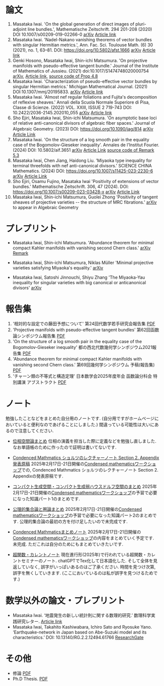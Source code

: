 # **論文**

1. Masataka Iwai. 'On the global generation of direct images of pluri-adjoint line bundles.', Mathematische Zeitschrift. 294 201-208 (2020) DOI 10.1007/s00209-019-02266-0 [arXiv](https://arxiv.org/abs/1712.06293) [Article link](https://link.springer.com/article/10.1007/s00209-019-02266-0)
2. Masataka Iwai. 'Nadel-Nakano vanishing theorems of vector bundles with singular Hermitian metrics.', Ann. Fac. Sci. Toulouse Math. (6) 30 (2021), no. 1, 63–81. DOI: https://doi.org/10.5802/afst.1666 [arXiv](https://arxiv.org/abs/1802.01794) [Article link](https://afst.centre-mersenne.org/articles/10.5802/afst.1666/)
3. Genki Hosono, Masataka Iwai, Shin-ichi Matsumura. 'On projective manifolds with pseudo-effective tangent bundle.' Journal of the Institute of Mathematics of Jussieu. (2021) doi:10.1017/S1474748020000754
[arXiv](https://arxiv.org/abs/1908.06421), [Article link](https://www.cambridge.org/core/journals/journal-of-the-institute-of-mathematics-of-jussieu/article/abs/on-projective-manifolds-with-pseudoeffective-tangent-bundle/5C6BC1CD1D4F0E3A5CD8DDF2FD1D266F), [source code of Prop 4.8](https://github.com/masataka123/math/tree/master/polynommial)
4. Masataka Iwai. 'Characterization of pseudo-effective vector bundles by singular Hermitian metrics.' Michigan Mathematical Journal. (2021) DOI:10.1307/mmj/20195833. [arXiv](https://arxiv.org/abs/1804.02146) [Article link](https://projecteuclid.org/journals/michigan-mathematical-journal/advance-publication/Characterization-of-Pseudo-Effective-Vector-Bundles-by-Singular-Hermitian-Metrics/10.1307/mmj/20195833.short)
5. Masataka Iwai. 'Almost nef regular foliations and Fujita's decomposition of reflexive sheaves.' Annali della Scuola Normale Superiore di Pisa, Classe di Scienze. (2022) VOL. XXIII, ISSUE 2 719-743 DOI: 10.2422/2036-2145.202010_055 [arXiv](https://arxiv.org/abs/2007.13954) [Article link](https://journals.sns.it/index.php/annaliscienze/article/view/4935)
6. Sho Ejiri, Masataka Iwai, Shin-ichi Matsumura. 'On asymptotic base loci of relative anti-canonical divisors of algebraic fiber spaces.' Journal of Algebraic Geometry. (2023) DOI: https://doi.org/10.1090/jag/814 [arXiv](https://arxiv.org/abs/2005.04566)　[Article Link](https://www.ams.org/journals/jag/0000-000-00/S1056-3911-2023-00814-8/)
7. Masataka Iwai. 'On the structure of a log smooth pair in the equality case of the Bogomolov-Gieseker inequality'. Annales de l'Institut Fourier. (2024) DOI: 10.5802/aif.3651 [arXiv](https://arxiv.org/abs/2103.08779) [Article Link](https://aif.centre-mersenne.org/articles/10.5802/aif.3651/) [source code of Remark 5.3](https://github.com/masataka123/math/blob/master/chern.ipynb) 
8. Masataka Iwai, Chen Jiang, Haidong Liu. 'Miyaoka type inequality for terminal threefolds with nef anti-canonical divisors.' SCIENCE CHINA Mathematics. (2024) DOI: https://doi.org/10.1007/s11425-023-2230-6  [arXiv](https://arxiv.org/abs/2303.00268) [Article Link](https://link.springer.com/article/10.1007/s11425-023-2230-6) 
9. Sho Ejiri, Osamu Fujino, Masataka Iwai 'Positivity of extensions of vector bundles.' Mathematische Zeitschrift. 306, 47 (2024). DOI: https://doi.org/10.1007/s00209-023-03428-x [arXiv](https://arxiv.org/abs/2307.05022) [Article Link](https://link.springer.com/article/10.1007/s00209-023-03428-x)
10. Masataka Iwai, Shin-ichi Matsumura, Guolei Zhong 'Positivity of tangent sheaves of projective varieties -- the structure of MRC fibrations.'  [arXiv](https://arxiv.org/abs/2309.09489) to appear in Algebraic Geometry

# **プレプリント**

- Masataka Iwai, Shin-ichi Matsumura. 'Abundance theorem for minimal compact Kahler manifolds with vanishing second Chern class.' [arXiv](https://arxiv.org/abs/2205.10613) [Remark](https://masataka123.github.io/blog3/pdf/Torus_fibration_c2=0.pdf)

- Masataka Iwai, Shin-ichi Matsumura, Niklas Müller 'Minimal projective varieties satisfying Miyaoka's equality.'  [arXiv](https://arxiv.org/abs/2404.07568)

- Masataka Iwai, Satoshi Jinnouchi, Shiyu Zhang 'The Miyaoka-Yau inequality for singular varieties with big canonical or anticanonical divisors' [arXiv](https://arxiv.org/abs/2507.08522)

# **報告集**
1. '相対的な設定での藤田予想について' 第24回代数学若手研究会報告集 [PDF](https://masataka123.github.io/blog3/pdf/2019_02_18_hokoku.pdf)
2. 'Projective manifolds with pseudo-effective tangent bundles' 第62回函数論シンポジウム報告集 [PDF](https://masataka123.github.io/blog3/pdf/2019_11_02.pdf)
3.  'On the structure of a log smooth pair in the equality case of the Bogomolov-Gieseker inequality' 都の西北代数幾何学シンポジウム2021報告集 [PDF](https://masataka123.github.io/blog3/pdf/2021_10_31.pdf)
4. 'Abundance theorem for minimal compact Kahler manifolds with vanishing second Chern class.' 第69回幾何学シンポジウム 予稿(報告集) [PDF](https://masataka123.github.io/blog3/pdf/2022_07_20_Geometry_Symp_2022.pdf)
5. 'チャーン類の不等式と構造定理' 日本数学会2025年度年会 函数論分科会 特別講演 アブストラクト [PDF](https://masataka123.github.io/blog3/pdf/2025_01_日本数学会_homepage.pdf)


# **ノート**
勉強したことなどをまとめた自分用のノートです. (自分用ですがホームページにおいていると便利なのであげることにしました.) 
間違っている可能性は大いにあるので注意してください. 

- [位相空間論まとめ](https://masataka123.github.io/blog3/lecture/2022_集合と位相まとめ.pdf)
位相の演義を担当した際に定義などを勉強し直しました. なお単語帳のために作ったので証明は書いてないです. 

- [Condenced Mathmatics ショルツのレクチャーノート Section 2. Appendix 発表原稿](https://masataka123.github.io/blog3/pdf/2025_02_18_Condensed_Mathmatics_talk.pdf)
2025年2月17日-21日開催の[Condensed mathematicsワークショップ](https://sites.google.com/view/condmathomu/home)での, Condenced Mathmatics ショルツのレクチャーノート Section 2. Appendixの発表原稿です. 

- [コンパクト生成空間・コンパクト生成弱ハウスドルフ空間のまとめ](https://masataka123.github.io/blog3/pdf/2025_02_18_CGWH.pdf)
2025年2月17日-21日開催の[Condensed mathematicsワークショップ](https://sites.google.com/view/condmathomu/home)の予習で必要になった知識パート1のまとめです. 

- [公理的集合論と圏論まとめ](https://masataka123.github.io/blog3/pdf/2025_02_18_set_category.pdf)
2025年2月17日-21日開催の[Condensed mathematicsワークショップ](https://sites.google.com/view/condmathomu/home)の予習で必要になった知識パート2のまとめです. 公理的集合論の最初の方を付け足したいので未完成です. 

- [Condenced Mathmaticsまとめノート](https://masataka123.github.io/blog3/pdf/2025_02_18_Condensed_Mathmatics_seminarnote.pdf)
2025年2月17日-21日開催の[Condensed mathematicsワークショップ](https://sites.google.com/view/condmathomu/home)の内容をまとめていく予定です. 未完成. ただこれは自分のためにもまとめていきたいです. 

- [超関数・カレントノート](https://masataka123.github.io/blog3/pdf/20251003_current_seminar/current_seminar_20251003.pdf)
現在進行形(2025年)で行われている超関数・カレントセミナーのノート. chatGPTでTex化して日本語化した. そして全体を見返していなく, 誤字がいっぱいあるのはご了承ください. 時間を見つけ次第, 誤字を無くしていきます. (ここにおいているのは私が誤字を見つけるためです.)

# **数学以外の論文・プレプリント**
- Masataka Iwai. ‘地震発生の新しい統計則に関する数理的研究.’ 数理科学実践研究レター. [Article link](https://www.ms.u-tokyo.ac.jp/lmsr/pdf/2019-6.pdf)
- Masataka Iwai, Takahito Kashiwabara, Ichiro Sato and Ryosuke Yano. ‘Earthquake-network in Japan based on Abe-Suzuki model and its characteristics.’ DOI: 10.13140/RG.2.2.12494.61766
[ResearchGate](https://www.researchgate.net/publication/335443738_Earthquake-network_in_Japan_based_on_Abe-Suzuki_model_and_its_1_characteristics_2)

# **その他**
- 修論 [PDF](https://masataka123.github.io/blog3/pdf/weak_geodesic.pdf) 
- Ph.D Thesis. [PDF](https://masataka123.github.io/blog3/pdf/phd_iwai.pdf)


<!---
# **コメント**

- 'On the global generation of direct images of pluri-adjoint line bundles.', 
修士論文があまりにも悪く, 修士以後特にやることも定まらず, 博士１年の秋まで迷走していた.
(Monge-ampere, K-stabilityとかいろいろやったがよくわからんかった...)

そんな中, 博士1年の夏に友人の家に述べ２週間ぐらい一緒に暮らしていた(ファイナルファンタジー１５飯生活)時に, 指導教官にこういうの(Dengさんの論文とか)読んでると連絡し, そっから指導教官の手取り足取り丁寧な指導によりなんとか論文になった.
でも今思うと, この論文はかなり指導教官のテクニックが使われていて, 自分の論文と言っていいものか...(指導教官のShafarevich写像に関する論文とかこんなテクニック多い).

その後(指導教官の反対を押し切って)arXivに早速投稿. すると3日後にDuttaさんから「結果が被った」と報告があった. arXivに投稿して正解だった....(そのことを報告した際に指導教官から「そうですか」の一言のみ頂いた).

その４ヶ月後に村山さんにお会いする機会があった.何か喧嘩らしきことが起こるかと思ったが, そんなことはなく, 村山さんから「あんな短く証明できるのはすごい」というお言葉をいただいた. 私は村山さんに「log canonicalの時にも拡張できるのはすごい」と言った.お互いがお互いをほめ合うことになった.(log canonicalは解析的にはどうしようもないので, やっぱりDutta-Murayamaはすごい, Dutta-Murayamaは他にも応用があるし...)

Mathematische Zeitschrift.に掲載

ちなみに指導教官に訂正してもらった際に「あなたの論文の謝辞に私の名前を書かないでください」と明記された.後世に伝えていきたい.

この時期はゼルダの伝説 Breath of the Wildをめちゃくちゃやっていた. おそらくこのゲームはいろんな人に勧めているし, 誰もが面白いと言っていると思う.



- 'Nadel-Nakano vanishing theorems of vector bundles with singular Hermitian metrics.', 

後輩のセミナーで消滅定理に関することを聞いてて, もっと簡単に証明できるんじゃないと思って書いた. 書いた当時はこれとか絶対応用あるやろっと思ってarXivに投稿したが, よく考えてみると藤野先生の結果のマネっぽいし, うーんって感じ.まあ誰か応用してくれると嬉しい.

Annales -Mathmatiques- de la Facult des sciences de Toulouseに掲載予定.

この時期はゼノブレイド2にハマっていた.ゼノブレイド2は戦闘システムに癖があるゲーム. ただハマるとすごく快感がある面白いゲームだった. あと音楽良すぎてサントラも購入した.


-  'Multiplier ideal sheaves and local geodesics for plurisubharmonic functions.' 
修士論文. 今見返してもやっぱりひどい. 指導教官に投稿しろと言われたが, とてもじゃないが投稿できるレベルではない. 



- 'Characterization of pseudo-effective vector bundles by singular Hermitian metrics.' 

pseudo-effectiveに関して調べてたら, 特異エルミート計量で特徴付けられるんじゃね?って思って書いた論文.当時はこれめっちゃいいやんと思ったが, 2年ぐらい経ってから見ると, いやこれ結構当たり前のこと書いているなあって思う.まあtangent bundleがbigに関する構造定理を付け加えたし, 面白いかも.

Michigan Mathematical Journal に掲載予定.

この時期はモンハンワールドにハマっていた.マルチで常に海外交流をしてたように思う. 大剣と弓を主に使っていた.




- 'On projective manifolds with pseudo-effective tangent bundle.'

博士２年ぐらいに考えてた問題.でも全くわからず, そのご就活やらなんやらで数学を一時期離れてた.(競技プログラミングにはまったのも博士２年の時)

科研費余ってたので博士２年の2月にCIRMの研究集会に行った. その行きの飛行機で松村さんの論文見ればできるんじゃないと思い, その後いろいろと考えた.(ちなみにWangくんにあったのもこの研究集会. この研究集会で藤野先生, 藤澤先生と一緒にマルセイユ観光した. この研究集会の後に日経のプログラミングコンテストあったし, いろいろ忙しかった...)

その後できたと思って松村さんにメールしたところ,英語的にも数学的にもいろいろミスが見つかった. 4月に松村さんにお会いし, ４日間ほど議論した. ちょうど私のセミナー発表があって, そこに出席してた細野さんにセミナー後「ベクトル束のsplit」に関して質問し, それがきっかけで細野さんも一緒に混ざった. lineグループでの議論の末5月に理論的なことは完成.結局博士２年の時に考えてた問題は斜め上の解答(葉層理論)でとけた. 

その後松村さんから分類に関する質問が出て, 分類をすることになった(Chapter 4). 6月に再度東北大学に行き, 分類をすることに. ただ松村さんがminimal surfaceに関してはもう分類してたので, 結局Blow-upのところだけが問題となった.これは「Python使えばいけるんじゃね」と思いプログラミングして解決した.(こんなところでプログラミングが役立つとは人生よくわからん...)

後日談だが, 他の研究者から「 I must admit that I am still amazed by the computations that H-I-M do in Section 4 of their paper」と言われた. 

Journal of the Institute of Mathematics of Jussieuに掲載決定
この論文は私はかなり好きである. 著者全員の個性・良さが出てる論文だと思う. 

arXivに提出していたぐらいの時期はファイアーエンブレム風花雪月にハマっていた. 1ルート70時間かかるしそれが4ルートもあるしとかなりハードなゲームだったルナティックむずかしすぎる...




- Ph.D Thesis.
博論はめちゃくちゃ適当に書いた. 修論を除く上の４つの論文はまとめただけである. Fujita分解やZhengさんに送ったメールなどを最後に書いた. (Miscellaniesという言葉を使いたかっただけである.)  
博論の謝辞はめちゃくちゃボケようと思って書いた. 友達に見せたら「この謝辞は面白い」と絶賛だった. 各パートについてもう少し踏み込んだことを言う.
・高山先生への謝辞 
私は高山先生から何一つ学ばなかったので, それを御礼するふりをしながら書いたつもりである. 結局修士博士時代, 研究室で学んだことは無駄であった. 2020年はこの(無駄に)学んだことを綺麗さっぱり落とす年であった. 
・松村さんへの謝辞 
現在の研究方法は全て松村さんから教えてもらったように思う. 初めて共同研究をしたとき「これがプロの研究か...」と驚愕・落胆した. 以前やってた研究方法や研究室セミナーは全てぬるま湯だったのである. それ以降(2020年以降), 私はこの方法で研究するときめた. 松村さんには常にお世話になっているので, 感謝しかない.  
・研究室の人への謝辞. 
結局高山研究室の人々とは疎遠になってしまった. 小池さんや松村さん以外とはあまり連絡をとっていない. 研究室の繋がりとはそんな物である.
・家族への謝辞 
実は私の家族は私が何をやっているかよくわかっていない. 修士一年から金銭面で自立していたので, あまり詳しくいってなかったのである. (両親は博士課程もよくわかってないと思う) そういう面で何もいってこなかった両親には感謝である. (両親によって修士博士を諦めた例もあるので...) 私は家族との関係が非常に良いし, 今までやってこれたのも家族があまり干渉しなかったからである. (だって普通だったら"働け"っていってきてもおかしくないし)  "いつも暖かく見守ってくれてありがとうございます"は姉から「こういうこと書いたら?」と言われて書いた.
・高校の同級生への謝辞 
博士修士は遊んでいた思い出しかない.(論文を書けるほど勉強はしてたと思うがなぜか勉強していた時の記憶がない. 遊んでいた思い出しか頭の中にないのである.) 学部時代の方がかなり勉強してたと思う. 学部時代は全然家から出ないし趣味もそんなになかったので, 彼らのおかげで趣味が増えて人生が良くなったと思う. 
友人Aが神社好きで, 私もその友人とよく旅行に行っていたので, 旅行や神社仏閣巡りが私の趣味になった. 青春18きっぷでの旅行も修士1年にやったことである. 修士博士といえども結局は学生なので, 夏休み春休みにはよく旅行に行った. 
 2週間に及ぶゲーム合宿は博士1年に友人Bとやったことである. 友人Bに「スプラトゥーン」を進められ, めちゃくちゃ面白かったので, 京都に押しかけて合宿をしたのである. ゲーム機を持っていなかった私がゲームをやり始めたのも彼の影響である. この合宿ではファイナルファンタジー15で主人公が食べた料理と同じ料理を食べる「ファイナルファンタジー１５飯生活」を行った.  
 博士3年に友人Cと8年ぶりに出会った. 彼はボードゲームを大量に持っていた. そっから高校時代の同級生何人かと8年ぶりに会って, 月一回ボードゲームをするようになった. みんな働いていてまともになっていたのには非常に驚いた.  博論提出２週間前に行くドイツ旅行も友人Cが誘ったことである. なかなかhardでFunnyな旅行だった. 私がいった旅行ベスト５に入る. 
 謝辞に書ききれないが高校の同級生とはかなり遊んだ. 今でもよく会っている.  
・数学科の人々への謝辞 
主に318など遊びに行っていた研究室への感謝である. リンクのところでも書いてるが, 私は自分の研究室(326)にはあんまり行かず, 317,318に遊びに行っていた. (他にも4階に遊びに行っていた) 修士時代と博士1年くらいまでは荒野さん周りの人が多くいたので, かなり楽しかった. 博士2年に競技プログラミングにハマると, 318で競プロしに行ったりした. (鶴崎くんにあったのも競プロつながりである). ただ博士3年になると, 遊んでくれる人がほぼいなくなったのである.いろんな人がいなくなったことで, 317は真面目な研究室になっていた. 今まで遊ぶために行っていた大学が遊べる場ではなくなっていたのである. そのため博士3年から大学にはあまり行かず高校の同級生と遊んでいた. なんかそれもあってか結局疎遠になってしまった(まあ無職時代に同期や数学科の人とはあまり会わないようにしていたのもあるが...) まあ同じ業界にいるのでいつかは会うと思うし, その感じでいようかと思う.




- 'On asymptotic base loci of relative anti-canonical divisors of algebraic fiber spaces.' 

9月に松村さんが東京に来て$B-(-K_{X/Y})$が$f$でdominantに落ちない場合について考えようという結論に至った. そこでCampana-Cao-Matsumura見ながら調べると, $B-(-K_{X/Y})$が$f$でdominantに落ちない場合には$f$がlocally trivialになることがわかった.(当時これには信じられず何回も見直したが...). ちょうど10月に大阪で松村さんと会う用事があったのでそこで言おうと準備した.

偶然にも同じタイミングで, 江尻さんから(權業さんを通して)「Campana-Cao-Matsumuraの数値的小平次元の等号成立の別証明ができた」と聞いた.そんなわけで, 10月に大阪で江尻さんの別証明を聞いた. 非常に簡潔に証明できてて驚きしかなかった. 江尻さんの発表後, 松村さんと2人で「$B-(-K_{X/Y})$が$f$でdominantに落ちない場合には$f$がlocally trivial」に関して議論した.次の日に江尻さんの研究室に2人で押しかけ, 情報共有し, 共同研究しようと言うことになった.

その後は江尻さんはB+,B-のinclusion公式とかいろいろ見つけ出し, 松村さんは-K_{X/Y}のsemiampleの時のup to finite etaleで直積の構造になることを示し, いろいろ付け加わって今の形になった.(私の仕事がやっぱり少ない気がする, 申し訳ない....)

arXivに出した時期は集まれどうぶつの森にハマっていた. 500時間ぐらいやった気もする.東大寺作ったり遊園地を作ったり色々したと思う.

Journal of Algebraic Geometryに掲載決定. 掲載決定まで2年かかった. 実は1回rejectを食らったのだかその理由は「レフェリーは良い論文だといっているが総合的に判断してrejectにしました」というなんとも嫌な気分になるrejectだった. 2年経った今でも内容的には面白い論文だし結構意外な結果が多いと思うのだが, なんか知名度が低い. ちょっと悲しい気分である.



- 'Almost nef regular foliations and Fujita's decomposition of reflexive sheaves.' 

博士２年の時にCatanese-KawamataのFujita分解の別証明はあるかと疑問に思った.偶然にも, 博士３年の7月に解決した.ただあまりにも簡単だったので, これだけでは論文にならないと思い, そのご応用についていろいろ考えたが特に何も得られなかった.

そんな中2020年4月に[LOY20]が出て, 早速読むことに. [LOY20]読んだ後に, 簡単な場合だったら言えるんかなーって思い, まあとりあえずalmost nef regular foliationで考えてみるかと言って考えた. 

ひとまずFoliationに関して知識を得るためにDruelさんの論文を５本ほど読んだ. するとnef anticanonical bundleに関する予想があり, 「これEIMでやったやつやん」ってなり即座に解いた.それじゃ面白くないから等号成立条件についてもっといいことが言えそうと思い調べた.(rationally connnected leavesに関しては, Ejiri-Gongyo見ててもどっかにrationally connectedは出るだろうと思った)

再びalmost nef regular foliationについて考えることに.algebraic partのrelative MRC調べればいけそうかなっと思っていて調べてたら, 「ん？なんかこれFujita分解に似てるな」と思った.その発見の後からmain theoremは早かった. (姉の家の引っ越ししてる際にも考えてた)

でもあまりにも簡単にmain theoremが言えているので, 投稿しようかどうか悩んだ. 
「まあDruelさんの予想も解いてるし, relative MRCについても書いてるし, そこまで自明でもないやろ」と言うことで投稿することにした.と言うわけで問題を考えてから2,3ヶ月で投稿することにした. 

Annali della Scuola Normale Superiore di Pisa, Classe di Scienze. 掲載決定
アクセプトまで3ヶ月と早かった. singular Hermitian metric使わない論文はアクセプトが早いのでは...とも思ってきた

arXivに出した時期はゼノブレイド definitive editionにハマっていた. ストーリーが暗い感じで常に面白く, 戦闘システムがゼノブレイド２よりもわかりやすいと思う.個人的にはゼノブレイド２よりもゼノブレイド１の方が好きである．



-'On the structure of a log smooth pair in the equality case of the Bogomolov-Gieseker inequality' 

2021年10月から半年間京都大学勤務となった. とはいったもの通勤する必要なし, 家にいたまま毎日決まった時間に勤務状態をメールするだけ, 以前と暮らしは変わらなかった.

まず初めにCampanaのOrbifold slope rationally connectedの論文を読んだ. これは正直読んだもののよくわからず, 次にWangくんの予想"-Kx がnefなklt varietyのregular locusの基本群はalmost abelian"をやってみた. ただこれはklt orbifold pairで-(Kx + D)がsemipositiveな場合でしかできず, 証明もorbifoldにしただけで, あんまりいい結果ではなく, ボツとなった(2022追記: これはどうもclaudonさんの学生が解いたようだ. 方針はPaun先生の方法と全く変わらなかった.)

とかなんとかいっている間に2021年になり, とりあえず[GKP20a]を読むことに. 安易にも「klt pairはorbifold tangent bundle定義するの難しい上に[CCM21]で結構わかっているからやっても意味ないし, log canonicalは難しそうだから, log smoothだったらできるんじゃない?」と思い, 前々から読んでた[DLB20]をもう少し詳しく読んだ. ただ[DLB20]はあり得ないくらい難しかったので, これもう少し簡単にならんか?と思ってたら, sRC quotient使えば言えそうだとわかった.(これは結局間違ってたのだが, まあできたし良しとしよう). とかとかいっている間にTheorem 1.4は完成. Kobayashi-Ochiai型の定理も[FM20]でできてたしこれは簡単に言えた. 

じゃあTx(-log D) がnumerically projectively flatだったらなんか言えるんじゃない?と思って調べたがあんまりわからず, とりあえず, Grauert理論と最近の複素幾何で発表することに. その研究集会でDaniel Greb先生の講演聞いてたらklt varietyの場合はわかっているらしく, ほうほうと思って論文[GKP20b]を読んだ. すると"H^1(X, /Omega^1)=0になることはない"という簡単な事実が書いてあった.(人間簡単なことには気づかないものである.) え,じゃあ分類できるんじゃないと思い, [FM20]を見ながらFujita \Delta invariant用いて分類ができた(まあ間違ってたんだけど). その後, 松村さんとセミナーして, Exampleの計算方法(その時には(P^n,H)と(F1,D)しかなかった)も教えてもらい, ガチで計算してExampleをえた.(人間簡単なことには気づかないものである.)

ところが藤野先生に論文を見せたら, 重大なミスが発覚. 実はその分類間違っており, 分類に外れた結果がでた. 具体的にはExampleで(Fm,D)も例になっていた. ということでTheorem 1.5はかなり弱い形になった. まあでもminimal modelの時は分類できたからいいんかなあ・・・

ということで論文を改めて見てみると, Theorem 1.4,1.5は, まあそこまでって感じ. (一応[DLB20]の簡単な証明にもなってるしええかな). Proposition 1.6がかなり面白く, 自分でもよう見つけたなと感嘆する限りである. この例って意外と知られてないし, [GKP20b]との違いが出てて面白いと思う. 一時は論文を出すか迷ったが, 自分が面白いと思う点があるので論文にして出すことにした. (まあ論文なぞ自己満足なので, 自分が面白いと思ったものを出すだけである. 面白くない論文はよくない論文誌にいくだけである)

後, まさかiitaka algebraic geometryが役に立つとは思ってなかった. 学部4年の時に高木俊輔先生とのセミナーで読んだ本だが, その後役に立つとは...Fujita \Delta 種数もこの本に書いてあったしなんか覚えてた内容がこの時期になって使うとは人生何が起こるかわからん. 

arXivに出した時期はリングフィットアドベンチャーにハマっていた. 
またこの論文は絶対に3月26日までに提出すると決めていた. モンハンライズが3月26日に発売される. 3月26日以降は忙しくなる. 現に今も体験版第二弾が出てきて忙しい. 今日も狩りをしなければならない. 体験版の時点でプレイ時間が40時間を超えている. これから忙しくなりそうだ. (結局2021年はモンハンライズを500時間もやってしまったのであった...)

Chapter 5での未解決問題は2021年12月にDruelさんが完璧に解いてしまった. 実は私もやろうとしていてできなかった問題だったのでちょっと悔しい. (10月に長岡くんに会ったときに, 致命的なミスを指摘されて, そっからできなかったのである...)

Annales de l'Institut Fourier に掲載決定. 結構好きな結果だったが, 2021年12月にDruelさんが完璧に解いてしまってから興味を失ってしまった. なのでまあ論文がFourierに掲載されたのは普通に嬉しい. ただ自分の限界も感じる論文でもあった. 



- 'Abundance theorem for minimal compact Kahler manifolds with vanishing second Chern class.'

2022年6月からRACMaSに勤務することになった. 身分は助教となり, 社会人といえば社会人となった. しかし週一回大学に行けばよく, 家で研究してればいいらしく, ちょっと暮らしが変わっただけであった. (まあ仙台に引っ越したので, そこは変わったが... 東北の神社仏閣を旅行できたのは非常に楽しかった.)

せっかく東北大学に来たのだから, 何か松村さんと議論がしたいと思い, 3年ほど前に松村さんから渡された論文[WZ02]を読むことにした. これが解読できて応用すればnef cotangent 束の研究ができると思ったからである. また論文の大雑把な内容は理解しているつもりで, Fujita分解が使えると本気で思っていた. 結局この論文は１ヶ月かけて解読できたのだが, 大した応用もできず, この方向性の研究はボツになった.

そっから3ヶ月間(7月から10月)くらいはひとつ前の論文のChapter 5での未解決問題に取り組んでいた. おそらくLCでの消滅定理を拡張すればいけると思って, LCの場合のBogomolov-Sommese消滅定理取り組んだが, 大したことは言えなかった. この研究はある程度までできていたが, 10月に長岡くんに会いに行ったら致命的なミスを指摘され, それが理由でボツになった. 

11月の第一週, 何かネタを探して歩いていると, ふと「数値的小平次元1の場合のGrifith semipositive cotangent (nef cotangent)束のアバンダンスは言えないかな」と思った. 
なぜそう思ったのかわからない. (卸町神社の神託といえばそれまでだが.) ただ以下の論文が手がかりとはなっていた
・[GKP21] GKP21ではアバンダンスを解いていた. そのトリックは数値的小平次元が1で小平次元0みたいなことが起こり得ないことを示していた. 数値的小平次元1なら何か簡単に示せそうとは思っていた.
・[Ou17] 2次のチャーンクラスが消えていて数値的小平次元が1の場合, semistable bundleのフィルトレーションでかけていることが分かっていた. そのフィルトレーションが自明な時, それは[GKP21]と同じ状況である.
・[Koike21] アバンダンスを解くにはMonge-Ampere foliationが鍵となる. [WZ02]でもそのfoliationが使われている. 小池さんの論文では数値的小平次元が1の場合のMonge-Ampere foliationの正則性が調べられていた.
そこで1週間かけて考えると, いとも簡単にprojectiveの場合は解けてしまったのである. Touzet16によってほぼ知られていたfoliationやFujita分解, [GKP21]のShafarevich mapのテクニック, [Ou17]の定理などを合わせたらできてしまった. これがChapter 3の内容の原点である(最初はProjectiveでnef cotangentに限定していた)

そこで松村さんに報告したら, 「Fujita分解のテクニックが面白いからそこを深めましょう」ということになり, 共同研究することになった. ただFujita分解からはアバンダンスが言えず, もしかしたらnef cotangent束のアバンダンスはFujita分解とあまり関係ないのではとなった. これはまずい, ボツになるのかと思ったが, 結局は松村さんが調べ尽くしてくれ, 実のある内容ができた. それがChapter4の内容である.

RACMaSにいるうちに論文を出したかったので, 2022年3月までには出そうと言っていた. ただ12月から2月くらいまでは松村さんがお忙しかったので, 私は待ちの状態が続いた.そこで12月のうちにProjectiveでnef cotangentのアバンダンスを書き終え, あとは適当に時間を潰していた. ところが, 1月下旬に[LOYWZ21]や藤野先生の論文を読んでいると, 「あれprojectiveの場合の証明はまどろっこしいことをしているかもしれない」と思った. 「これはやばい, またボツになるのか」と思ったが, 卸町神社に行った後にふと「compact kahlerにしたらいいんじゃない?」と思い研究を進めた(なぜそう思ったのかわからないがこれもまた卸町神社の神託であろう) そこでもう一回Touzet16あたりを調べていると[PRT21]の論文にぶち当たり, Special varietyを結びつくアイデアがでた. またまた1週間かけて考えるとcompact kahlerの場合ができてしまった.  しかも2次のチャーン類が消えてることからnef cotangentが出てしまったのである. これはcompact kahlerでnumerically projectively flatの同値性を証明する際に用いたテクニックを[Ou17] の分類に応用するだけであった. 以上がChapter 3, 5, 6の内容である.

さて結局のところこの論文はかなり運よくできた論文である. 
・長岡くんが前の研究を否定してくれた. 長岡くんに指摘されてなかったらこの研究のスタートは遅れていた.
・2回ほど謎の神託を得た. 私はいつも, ある1週間の間にアイデアがふと降りてきて, それを1,2ヶ月で練って論文にするので, そこまで珍しくない. ただ普段は１つの神託で１つの論文を作るので, 今回は２つの神託を用いている. 論文には"待ち"と呼ばれる発酵させる期間が必要だとわかった.
・他の人に解かれていなかった. 私は偉い人のアイデアをつなぎ合わせただけである. 何か新しい手法を生み出したわけではない. このアバンダンスは気づけば簡単な定理だが, なぜか誰も気づいていなかった. ある人から「Special varietyと関連づけるとは思わなかった」と言われた.

arXivに出した時期はあまりゲームをやっていない.ちょっと思い返すと2021年にモンハンが出てそれを500時間ぐらいやっていた. 最初は狩猟笛を使ってたがライトボウガンが強すぎてそっからずっと使っていた. 2022年6月にサンブレイクが出るので, ちょくちょく勘を取り戻さないといけない.
その後は女神転生5をやっていた. 60時間ぐらいだと思う. あれほど化け物が出まくるゲームはあまりないと思う. その後fire emblem 風花雪月をまた100時間ぐらいやった. 
それから2月3月はなぜか四六時中数学のアイデアが降りてくる日々が続き, ゲームをやる余裕がなかった. (まあこれは神託みたいなものだと思う.) 論文を出しちょっとゆったりしたいので何かゲームをしたい. (十三機兵防衛圏とかすすめたい)

最後にアバンダンスに関して思うことを述べておく. generalなアバンダンスは難しいが, nef cotangentやGriffith semipositive cotangentの場合は結構あっさり解けるのではないかと思っている. 
理由としてこれらはAbelian varietyとample canonical に分解される. つまりCYやHKなど難しい多様体がでない. Abalian varietyはmoduliもわかっているので, これらの多様体は簡単な構造をしている. また[WZ02]によってGriffith semipositive cotangent＋Kahler conditionの場合はアバンダンスがわかっているのである. 
とりあえず[WZ02]の別証明を早く知りたいところである. Griffith semipositive cotangentの場合, パッと思いつく方針として, 計量hによるRicci kernel foliation(Monge-Ampere foliationの一種)を作り以下を考えれば良いと思う.
1. Monge-Ampere foliationの正則性を示す. (これは[Koike20]が鍵になると思う.)
2. それがalgebraiclly integrableを示す([Bost01][Druel17]などなどを使う?)
ただこっからさっぱりわからない. (そもそもアバンダンスの研究は帰納法を用いるものを除けばかなり少ない. それほど難しいのだと思う. )



- 'Miyaoka type inequality for terminal threefolds with nef anti-canonical divisors.'
初めての海外の人との共著である. しかもJiangさんと共著を書くことになるとは, 8年前(2015年)の私は想像できただろうか.

2023年3月JiangさんとLiuさんの論文が出た. その論文のconjectureに「weak Fanoのc2c_1^{n-2}はpositiveになるか?」と言うものがあった. 
私はこの論文を見て「こんなん絶対できるやろ」と思った. その日"Fano大魔神"こと藤田さんにお会いすることがあったので, 色々と話した. 藤田さんも「できそうですよねー」と言う感じだった. 

とかなんとか二週間くらい考えてたらできた. 家族旅行の車内で考えてたら以前使ってた道具と最近出したアバンダンスの道具を組み合わせたらすぐできた. すぐさまpdfにする作業をして, 4月1日に送った. 

pdf送ったらJiangさんから返答があった「Iwai? ああ覚えてるわ，確か高山のところの学生やったよね? んでこの議論はあってそうやわ.」なんとJiangさんは私のことを覚えていたようである. これにはびっくりした. Jiangさんは小池さん中村さんと同い年で私とまあまあ離れている. 修士の時私は川又研セミナーには行ってなかったので,何で知ってたんだろうか? 
ちなみにJiangさんは私の院生室にはかなりきていた. 私が修士１年の時, 私の院生室は留学生の人が多く, Jiangさんは中国人留学生のなかでリーダー的な存在だった. Jiangさんが中国人留学生を集めてパーティーなどを計画していたらしい. 現にJiangさんが卒業してからはそのようなパーティーがあまり開かれていなかったように思う.

Liuさんからはかなり質問が来た. 「この引用あってる?」「もう少し何かできない?」「これってなんでなの?」などなど. 松村さんから聞いてたが, かなり熱心な人だと思った. それは藤野先生の弟子だからなのかな？とも思った.

 その後LiuさんJiangさんが私の議論のチェックを行った.しばらくしてからLiuさんから「これ論文にするん？もししないんだったら共著にしようぜ」と言ってきた. 私はこれだけで自分で論文書くのもなあと思ってたので「ぜひぜひ」と返信した.(だってアブスト・イントロ書くの大変なんだもん...これだけだと論文にはならなさそうよね...内心「ラッキー」と思った)
 あとはLiuさんが全てやってくれた. 英語も直してくれたし些細なミスも直してくれたし, なんだかおんぶにだっこ状態でひたすら「ありがとう」と言った. (こんなんだから自分で論文書けなくなってるんかな...?なんか最近単著書いてないよね?こうして人はどんどんだらけていくのだ...)
 
海外の研究者でしかも代数幾何学のプロとのメールが続いたので, 非常に面白かった反面体力もかなり使った. ゴールデンウィークで実家にいる時にもメールをうっていた. かなり良い経験だったと思う. そしてこれは共同研究て言っていいのかとも思った.(松本さんにこの話をしたら「てか著者に"問題といた"ってメールしたの！？」って返された. 問題といてメールしたほうが楽じゃない...?)

最近ゲームができていないと言うのが実情である. 大学の仕事ってまあまあ忙しいと思った. (まあ授業準備が揃ってないからと言うのも事実である.) あんまりゲームやってはないが, ポケモンSVを先週なんとか終わらせた. 可愛いポケモンでクリアを目指した. 可愛いポケモンでクリアを目指すと, 属性がフェアリーに固まり困る, と言う経験をした. ストーリー的にも面白かったと思う. 
あとはゼルダ新作が出るので今週はそれが楽しみである. 

SCIENCE CHINA Mathematics に掲載決定.
この共同研究の後, Haidong Liuさんには2023年11月に日本で, 12月に北京で会った. とても気さくで良い人だった. 
そしてさらにHaidong Liuさんから2025年6月の北京の集会の招待を受けた. ありがたい. 
その集会, 日本人講演者は「藤野先生・谷本先生・藤田さん・橋詰さん・岩井」と「え？私が喋っていいのか？」と思ったが, 講演後に谷本先生から褒めてもらって結果やってよかった. 
もし潤沢な科研費が当たって, 日本で集会が開けるなら(お世話になったし)Haidong Liuさん含め親しい人を呼びたいなあと思った

-  'Positivity of extensions of vector bundles.'
江尻さんとは2回目, 藤野先生とは初めての共同研究である.
まさか藤野先生と共著を書くことになるとは, 8年前(2015年)の私は想像できただろうか.
M1の時にMMPをやってた友人にちょっと自慢したい. まあ彼はファイナンスの方に興味を持って数学の興味は失ったと思うので, そんな自慢しても意味ないと思うが...

さてこの結果の感想を言うと, 「めちゃくちゃ悔しい！」そして「非常に申し訳ない」
2023年6月末に藤野先生から「pseudo-effectiveのextensionはpseudo-effectiveですか？」と言う質問が来た．
細野-岩井-松村のQuestionとして書いてたものである. 2019年に松村さんと考えてできなかった問題だった.
私は「梅村先生の論文の方法を特異計量に使ったらできそうです．」といい1週間近く考えていた. 
6/30に江尻さんに会った時にも「Fulger-Rayの論文では反例あるって予想してるんですけど, これは絶対彼らが勘違いしてるんですよ〜」みたいな感じで言った.
ところが7/1に江尻さんからいきなり「反例があります」とメールが来た. 思わずサイゼリヤでメールを見た時は「まじかー」と声を出してしまった. そっから今の論文の形になった.
今回に関しては私は本当に何もしてない. 申し訳なさすぎてとりあえず二人には謝った. 

あと二人とも仕事が早い! 江尻さんの作業スピードと藤野先生のメールでのアドバイスのスピードがかなり早かった.
1日1日で状況がどんどん変わっていくし, 正直私はついていくのに精一杯だった. 
そして日曜の夜に飲んで, それで修正作業が遅れてお二人に迷惑をかけた. 申し訳ない. (でも日曜の夜くらい飲ましてよ・・・とも思った. まあこれは私が悪いので仕方ない.)

藤野先生からの質問メールが6/23でArXiv投稿が7/11. 18日しか経ってない. ただこの18日は最も濃い18日だったと思う. 
また「これがトップクラスの研究者か」と江尻さんと藤野先生から感じた. 
私はトップクラスにはなれないなあと思った研究であった. 

5~6月はゼルダ新作を楽しんだ.100時間ぐらいやったと思う. ストーリーも良かった. 
ストーリークリアするまでハートを制限して遊んでたが, それも良かったと思う. まあGameoverになりまくったけど.
フィールドを歩いているだけで楽しいゲームはこれくらいしかないと思う. 地下探索も楽しい. 全てにおいて楽しかった. 
そして今, 7月はかなり忙しい. ゲームする時間がない. ただこれではいけないと思いとりあえずゼノブレイド３を始めた. ちょっと時間をとってやっていきたい. 

Mathematische Zeitschrift. に掲載決定.
この共同研究のゆえもあって, 藤野先生からとある依頼がきた. 
まだ2025年の時点ではわからないが, 今後が楽しみである. 

- 'Positivity of tangent sheaves of projective varieties -- the structure of MRC fibrations.' 
松村さんとは4回目, Guolei Zhong さんとは初めての共同研究
簡単にいうとHosono-Iwai-MatsumuraのKLT版である.

はじめにこの研究をやろうと言い出したのは私でも松村さんでもない.  Guolei Zhong さんからやろうと言い出してきた.

時を遡ること2023年2月. 私は韓国の研究集会"Korea-Japan Conference in Algebraic Geometry"に遊びに行った.
その時Guolei Zhong さんがpsef tangentの研究をやってたのを知った. その後共同研究をし始めたがなんとHoring-Peternelと被っていたことがわかった. そっからそのklt版がわからず, 3ヶ月ぐらい音信不通になった(これは主に私が悪い)

ところが6月, フランスへの飛行機に乗る前にGuoleiさんから「almost nef tangentの構造とかわからん? Abelian varietyぐらいはわかるんじゃない？」ってメールが来た. 
フランスで5時間電車乗っている際に,  「Abelian varietyのとこはわかった」って言ってQ-chern classの議論などを書いて結果を送った(今の3.1と3.2) じゃあなんかしますかってなって１ヶ月overleafでやりとりした. almost nef tangnetは半分くらい完成していた.
一方6月下旬ぐらいに松村さんと別件で話していると. 「positvely curved tangentならできるかもですね」と松村さんからラインが来た. じゃあ一緒にやりますかってなり, 7月ぐらいに4.5章の内容がほぼ確定した. 
6章の内容は松村さんが4章の内容を書いていてやることないときに, Guoleiさんが書いたものから思いついた. 個人的に具体例があることもわかりかなり好きである. 
7章の内容はGuoleiさんが根気でやった内容である. 

この研究一番面白かったかもしれない. 普段私はわからんところで詰まってそのまま放置が多いのだが, Guoleiさんは謎の根気でちょっとした結果を書いていく. それを見て私がちょっと進める, と言った感じでどんどん結果が広がっていた. 
いつも共同研究は個人の力の合わせ技が多かったので, 今回は本当に"共同"している感じがあった.
そしてGuoleiさんがとにかく優しい! わからんかったら一緒に考えてくれるし, 細かい議論をきちんと埋めてくれるし, 論文を探し出してきてすぐに教えてくれる. この研究はGuoleiさんなしではできなかったんじゃないかと思う. 
みんなのいいところも出たし個人的に一番好きな論文である(Hosono-Iwai-Matsumuraを塗り替えたかも.)

しかし代数幾何学勢は常に研究しているのかと再認識した.
Guoleiさんは朝9時から夜1時までずっといた. 休日もいた. もうびっくりした. 休みはないっぽい.
松澤さんに聞いたら「De-Qi Zhang研の人はパワフルやからなあ」と言っていた. パワフルすぎひん??と思った. 
彼は努力・根気という圧倒的な力で結果を出す素晴らしい研究者だと思った. 
私は他人の能力をトレースして謎の信託でちょっとした結果を出す人なので, もうちょい彼を見習らって根気で結果を出さないとなと思った. 

最近ゲームはあんまりしていない. ゼノブレイド3も途中で放棄している. 
この研究でやる気を全て取られてゲームする根気がなくなったのである.
もうちょい力をつけないといけないと思った. やる気などである. 

Algebraic Geometryに掲載決定.
実は査読に約2年かかった. 2023年の9月に出してreviseが来たのが2025年6月である. アクセプトは7月にもらった. 
2025年あたりからGuoleiから「査読結果まだなん?」って返ってきた. 私も松村さんも思った. 多分3回くらい催促したと思う. 私のメールアドレスからだと返信がないから松村さんからメールを送ってもらったりもした. 
まあ結果的にアクセプトもらえたので良かった. そしてかなり好きな論文なので, レフェリーレポートでも評価されてて嬉しかった.

ちなみに2025年4月に韓国のIBS-CCGに行った時三人で「査読遅いよねー」と話し合った. たまたまそこにいたJunyi Xieさんに「査読に何年待ってるんだ？」って聞かれたので, 我々は「約2年や」と返した.
するとJunyi Xieさんは「それは短いね」と笑いながら答えた. どうやら彼は査読に4年待たされたことがあるらしい. しかも15ページ以下の論文で待たされたらしい. 笑いながら話していて印象的だった. 


- 'Abundance theorem for minimal projective varieties satisfying Miyaoka's equality.' 
松村さんとは5回目, Niklas Muller さんとは初めての共同研究である．
この研究もう2年もかかっている. やっと終わったって感じである.

2022年4月, Iwai-Matsumuraでc２＝0のアバンダンスをkltに拡張しようとなった.
ちょうど6月に松村さんのいるバイロイトに訪問し, これいけるでしょっとなった. だがどうも些細なところでうまくいかず, できたと思ったら間違い, できたと思ったら間違いっていうのがずっと続いてた. 松村さんの方もやる気がなくなってたし私の方は精神的な体調を崩したりと2022年は結構悲惨な年であった(2022年の秋冬学期は授業などが忙しく結構メンタルをやられてた.)
2023年7月にもこの研究のやり取りをしていた. その時にGuoleiとの共同研究があり松村さんに報告すると松村さんはそっちに興味が移った, 結局Guoleiとの共同研究が先に完成した. (それくらい私も松村さんもこの研究のやる気は失われていたのである.)

一方で6月のアルプスでの集会「Alpine meeting on nonpositive curvature in Ka ̈hler geometry」に参加した. 
Niklasくんは2022年のドイツの集会で面識があった. ちょうどClaudon先生の講演後に「terminalで3c2=c_1^{2}の場合の構造はわかったんですけど...」と私が言ったら, 横にいたNiklasくんが「それ今僕もやってるんだよ...」って言った. 「え？まじ？」ってなった．
でもClaudon先生が「だったら一緒に共同研究しなよ」と言ってくれた. てなことで共同研究することになった.
その時にNiklasくんから「とりあえず今までできたことをtexにして私に送ってきてよ」って言われた. 僕は「わかった, すぐに送るね」って言った. 
ただその後Texうちしてた時に「いやこれ僕パシリじゃね？」ってなった. 5個下の子にパシリにされていることに気づいた. 

その後9月から共同研究が動き出した. terminalでしか無理だったのもkltに拡張できた. (普通に僕が勘違いしてた)
でもその後あまり続かず, Niklasくんとのやりとりも疎遠になった.(実はNiklasくんが一人でやらないといけない研究があるっぽい?それはやんないでとめちゃくちゃ言われた)
しょうがないので-K_X nef c_2=0 kltの構造定理の研究をすることにした.わからないことが多いのでわからないことは"Question"にして, 構造定理の研究を書いていった.(要はNiklasくんにわからんところを埋めてもらおうとしたのである. 共同研究はこういうのができるから良い)
Niklasくんも10月11月にはやる気を取り戻し, -K_X nef c_2=0 kltの構造定理は11月には完成した. 
ただその研究を進めるうちに「ん？松村さんとの研究はもっと簡単になるのでは」と思った. 実際簡単になってたのである.
ということでniklasくんと松村さんに研究を合わせてやろうと提案し, 無事二つの仕事を一つにまとめることができた.

それからNiklasくんが大活躍した. まず我々のc2=0kltのアバンダンスに関して簡単な証明を思いつき, もとの証明が簡単になった.
またc2=0nu=1の構造定理もできると言っていたのである.
 意気揚々と書いていたので我々も大喜びした. が，その証明にはミスがあり結局それは没になってしまった.
 
 結局2月まで議論が続いて, c2=0nu=1の構造定理は没にして論文を完成させようとなった.
 そこからは細かい修正を直していってとなって4月に至る.

結局この研究は2年かかったのである. まあ面白い論文になったかなっとも思う. 
KLT多様体扱えたしHiggs束使えたりと私が学んだ手法をあますことなく使えたので満足である.

と同時にやることがなくなってしまいネタが尽きてしまった.
今何が流行ってるんですかね? まあ一人で研究するのも疲れてきたので, 今後は何人かに声かけて何かしようかなって思ってる.

最近はスプラトゥーン３をやっている.
ちょうど佐藤さんと吉川くんと朝スプラ会に参加したのである. XP2245に最近行ったのは自分でも驚いている. 
なんというかスプラもS+10にも言ったら自身がつき, 試しにXマッチしたらいい感じだったのでやることにした.
友達とワイワイしながらできるゲームはやっぱりいいなあと思った. 


- 'The Miyaoka-Yau inequality for singular varieties with big canonical or anticanonical divisors' 
陣内智史さん(後藤先生の学生)とShiyu Zhangさん(Xi Zhang先生の学生)との共同研究である．
どちらも初めての共同研究である. 
この経緯は二つある.

[1つ目の経緯]
上にも書いた通り2024年は, やることがなくなってしまいネタが尽きてしまったため, 特に何もしてなかった.(なぜか集会はめちゃくちゃ開いてたが)

2024年11月末に小池・足立・ローラン先生による集会「 SCV, CR geometry and Dynamics」で急遽講演することになった. 松村さんが急遽講演できなくなったからである.  なので上の松村さんとNiklasとの共同研究を話した.(ちなみにMok先生から講演後にめちゃくちゃコメントが来た. 嬉しい反面, めちゃくちゃ緊張した)
その講演中に「ケーラーでもできる」といったら高山先生・XiaojunWuさんから「ほんまか？誰がやってるんや？」みたいな質問が来た. 「一応書いておいた方がいいのか？」と思い. これは簡単にわかるのでRemarkとしてホームページにアップロードした.

ところが, 松村さんがこのことをShiyu Zhangさんに伝えたところ, 「やばい, 自分の研究と被ってるやん」と思ったらしく, 12月末にShiyu Zhangさんから私に「私はkltのMIyaoka-Yau[ZZZ25]やってるが, お前の研究と被ってるかもしれん」とのメールが来た.
実はShiyu Zhangさんにとって, kltのMIyaoka-Yauが博論の研究だったらしい. そりゃ焦るわな.
その後私はShiyu Zhangさんに「Miyaokaの不等式のケーラー版やってる」とRemarkのpdfを送った. Shiyu Zhangさんから「結果が被ってなくて安心した」と返信が来た.

その後私は「[ZZZ25]でMiyaoka-Yauやってるけど, Kx bigならGKPT19から, Kx not bigならMiyaokaの不等式からでない？」とShiyu Zhangさんに連絡した. 彼からは「まあ多分そうやけど, kltの時の議論はもうちょいしっかり書いた方がいい」と返された. 

[2つ目の経緯]
2025年1月の陣内さんの修論がArxivに出た. この修論はちょっと気になっていた. 
What is セミナーで私が講演した後に, 陣内さんが私のところに来て, 陣内さんの修論の話しになった.
私は彼の手法を使えばMIyaoka-YauがK_x bigの時に確立できるのではと思い, 従来のアプローチを教えた. 
K_X big, psefの時のC_2に関しては2023年から気にはなっていたもののどう定式化すればいいかわからなかったのである(2023年6月にRousseau先生に聞いてもわからなかった.) 

[共同研究]
そこでまず陣内さんに「K_X bigのMIyaoka Yauやらへん？」と持ちかけた. 
その後「そういやShiyu Zhangさん入れてMIyaokaの不等式やったら, 二つの仕事を一つにまとめられるから良くね」と思い, Shiyu Zhangさんにも共同研究を持ちかけた. (後になればこれは大正解だった)
すぐにWeChatを交換して, Overleafで議論することになった.

ただ, こっからがかなり大変だった. 
・2025年2月 Ou, Cao-Paunによるmixed polarizationによる cotangent sheafのgeneric nefnessが示された. つまり私のケーラーでのMiyaokaの不等式の結果が消えた.
・2025年3月 陣内さんの論文には「\alphaがvanishing propertyを常に満たす」こと仮定されていたが, どうもそれはかなり非自明ということがわかった. vanishing propertyはかなり自然な性質だったので, これがケーラーの場合未解決だとは私も陣内さんも, そして後藤先生さえも思わなかったのである. これは4月にWitt Nystrom先生が「めちゃくちゃむずいぞ」と言ったことで解くことを諦め仮定として明記することにした. 陣内さんの結果が消える危険性のある発見だった.(結果が無くならなくて良かった良かった)
・2025年3月 Xが滑らかな場合でのBG不等式の証明に間違いが発見された. 当初は\alpha + \varepsilom \omegaで近似してたのだが, その近似方法はダメだとわかった(Example 4.26あたりに書いたのはそれ）結局これは陣内さんが正しい証明を書いてくれた.
他にも列挙すると「Xがsingularだとnonpluripolarどう定式化する問題, Orbifold Chern classとnonpluripolar productはどう定義する問題」などなどいろんな問題が出まくってまあ大変だった. 

しかもsingular varietyを扱えるのが私しかいなかった. 
陣内さんはnonpluripolar productについて詳しく, ShiyuさんはOrbifoldについて詳しいが, 両方を知っているのが私しかおらず, 結局「岩井が頑張らないと論文が進まない」という状況だった. 
また今回私が最年長であった. つまり今までの論文における松村さんのポジションを初めて私がやることになったのである. 
つまりHIM22の松村さんのポジションを岩井がやることになったのである. 「いやー松村さんってこんな大変やったんやな」と思った. 

以下こんな感じで進んで行った.
・3月はsingular varietyをHP16, DH25, DHP22, Wu21などと睨めっこして勉強しながら3章のnonpluripolar prductを定義した.
・4月はOrbifoldをDO23, Ou24, ZZZ25などと睨めっこしながら４章の内容を確立し, BG不等式の証明をOrbifoldに拡張した. 
・5月は(Shiyu Zhangさんに催促されたのもあって)6章の内容Miyaokaの不等式を確立した. これはOu25, CaoPaun25を使って以前の議論を焼き直しするだけだった.
となかなか大変だった. ただsingular varietyを勉強しているうちに「Kahlerいらんくない？」と思い全部Fujikiで書き直すことにした. なれてくると「compactいる？」とか「ここnormalいる？」と思えてきたので, これはやって良かったと思う.
まあ analytic spaceは勉強したかったので, これは大いに勉強になった. (こうでもしないとやらないので, やって良かったと思う. )

6月に論文としてまとめた. ただここからも大変だった. 
Shiyuから「Orbifoldは常にStandardではないよ」と返ってきた. その時はもう萎えた. ４章に書いた証明がほぼ書き直しになったのである. （というか間違いな可能性が出てきた）
が, Shiyuが「いや多分大丈夫だ. 私がチェックしよう」と言ってOrbifoldのところは全てチェックして書き直してくれた. 
最後までOrbifoldに悩まされたが, 7月に無事終わった．

と思いきや6月末に松村さんたちの共同研究で「-Kx nef, smooth kahlerのc2のsemipositivity」が示された.
証明が全く同じであった. これにはかなり焦った. 慌てて松村さんに「結果が被ってます」と連絡した. 
がどうも松村さん側は「あんまり被ってないですね」という反応だった.
結局WangくんやXiaojun Wuさんなどにメールを送ってお互いに論文を引用し合うことで平和的な解決をした.
(まあ闘いになることは絶対にないけどね. ただ親しいものにも礼儀ありだなと思った. )

と紆余曲折あったが無事に7月11日に投稿できた.
しかもsmoothではなくkltまでやり切ったので満足である. 
現在拡張できる最大限までやったので達成感が半端ない. 


なんというかここまで気合を入れた論文はもしかすると初めてかもしれない. 
私がこの研究に本腰を入れたのは(condence math 勉強会後の)2月20日からである. それから7月11日まで, (授業準備とか集会を除いて)ほぼずっとこれをやっていた. 土日も気が休まらなかった. 
旅行も(3月末に諏訪に行ったが), それ以後は行く気にもならなかった. 常に忙しかったと思う. (その反動が今に出てるが.)

そして13本目にして初めて「何かを定義する」という論文を書いたと思う.
今まで他人の道具を使いまくって示すことが多かったが, 今回の論文では「nonpluripolar product をsingualr varietyで定義する」とか「交点数を定義する」など定義することが多い. かなり数学っぽい論文だと思う. 
これは2月のcondence math 勉強会で Scholzeの数学のように「何かを定義する数学」の良さに気づいたからだとも思う. 
また代数の人とセミナーしているうちに「この定義はどうやっているのか」と"きちんと石橋を叩いて渡って"数学をする良さも気づいた(今までは他人が作った橋を飛び回っていたので). 
これに関しては2024-2025年にcondence math のセミナーをやって良かったと思った. 松澤さん・榎園さん・橋詰さんには感謝である. 

振り返ってみれば, 誰かが欠けてもこの研究はできなかっただろう. 
・陣内さんがいなければそもそもMiyaoka-Yauは証明はおろか定式化はできなかったと思う. 
・Shiyu Zhangさんがいなければkltへの拡張はできなかったと思う. 
・(自分で言うのもなんだが)岩井がいないと, Miyaokaの不等式の部分や二人をまとめるのはできなかったと思う. 

そして過去一番私が頑張った論文だと思う. これは私が(カッコよく言えば)プロジェクトリーダーであるからだ. リーダー的な役割をやるのはほぼ初めてだった. 二人に支えられたなあと思う. 


最近ゲームを全然やっていない. そこで別の話をしよう. 
6-7月にかけて大阪万博のために古くからの友人が述べ1ヶ月(2週間+2週間)泊まりにきた. 
彼はかなりアクティブであったので, なかなか面白い同居生活であった(まあ万博が終わるまでまた来るらしいが)
彼は全てのパビリオンをコンプリートしたらしい. この行動力はどこから来るのかかなり不思議だった. 

ちなみに6月に彼と万博に4回行った. が, 6月はまさに論文をまとめる段階であった. 
ちょうどイタリア館で(3時間)待っている時にも４章のOrbifoldのBG不等式について悩んでいた. 具体的には「なんで\alphaをmodified nefに帰着していいのか」わからなかったのである.
友達はそんなことも知らないので, 雑談をしていた. 私もその話を聞いていた. 
が, その瞬間にひらめき「あ，自明やん」と思わず(少し大きな声で)呟いてしまった.
友人が「え？」と困惑してた. ただ彼は俳句を嗜んでいて俳句でもそう言ったひらめきの瞬間があるらしく, 私の状況をすぐに察知しすぐに「今すぐメモをしなさい」と言ってきた. 急いで私はメモを取ることにした. ここのギャップは埋めることができて良かった. 


--->

